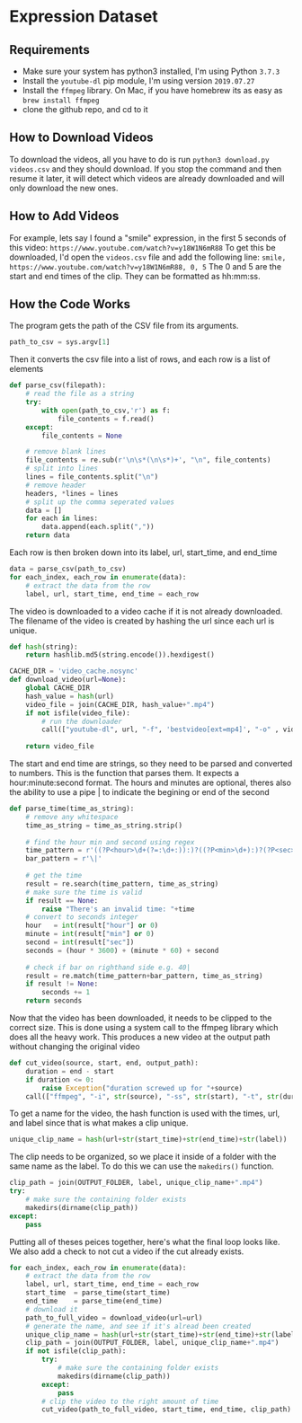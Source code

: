 # Expression Dataset

## Requirements
- Make sure your system has python3 installed, I'm using Python `3.7.3`
- Install the `youtube-dl` pip module, I'm using version `2019.07.27`
- Install the `ffmpeg` library. On Mac, if you have homebrew its as easy as `brew install ffmpeg`
- clone the github repo, and cd to it

## How to Download Videos
To download the videos, all you have to do is run `python3 download.py videos.csv` and they should download.
If you stop the command and then resume it later, it will detect which videos are already downloaded and will only download the new ones.

## How to Add Videos
For example, lets say I found a "smile" expression, in the first 5 seconds of this video:
`https://www.youtube.com/watch?v=y18W1N6mR88`
To get this be downloaded, I'd open the `videos.csv` file and add the following line:
`smile, https://www.youtube.com/watch?v=y18W1N6mR88, 0, 5`
The 0 and 5 are the start and end times of the clip. They can be formatted as hh:mm:ss.

## How the Code Works
The program gets the path of the CSV file from its arguments.
```python
path_to_csv = sys.argv[1]
```
Then it converts the csv file into a list of rows, and each row is a list of elements
```python
def parse_csv(filepath):
    # read the file as a string
    try:
        with open(path_to_csv,'r') as f:
            file_contents = f.read()
    except:
        file_contents = None

    # remove blank lines
    file_contents = re.sub(r'\n\s*(\n\s*)+', "\n", file_contents)
    # split into lines
    lines = file_contents.split("\n")
    # remove header
    headers, *lines = lines
    # split up the comma seperated values
    data = []
    for each in lines:
        data.append(each.split(","))
    return data

```
Each row is then broken down into its label, url, start_time, and end_time
```python
data = parse_csv(path_to_csv)
for each_index, each_row in enumerate(data):
    # extract the data from the row
    label, url, start_time, end_time = each_row
```
The video is downloaded to a video cache if it is not already downloaded.
The filename of the video is created by hashing the url since each url is unique.
```python
def hash(string):
    return hashlib.md5(string.encode()).hexdigest()

CACHE_DIR = 'video_cache.nosync'
def download_video(url=None):
    global CACHE_DIR
    hash_value = hash(url)
    video_file = join(CACHE_DIR, hash_value+".mp4")
    if not isfile(video_file):
        # run the downloader
        call(["youtube-dl", url, "-f", 'bestvideo[ext=mp4]', "-o" , video_file])
    
    return video_file
```
The start and end time are strings, so they need to be parsed and converted to numbers.
This is the function that parses them. It expects a hour:minute:second format.
The hours and minutes are optional, theres also the ability to use a pipe | to indicate the begining or end of the second
```python
def parse_time(time_as_string):
    # remove any whitespace
    time_as_string = time_as_string.strip()
    
    # find the hour min and second using regex
    time_pattern = r'((?P<hour>\d+(?=:\d+:)):)?((?P<min>\d+):)?(?P<sec>\d+)'
    bar_pattern = r'\|'
    
    # get the time
    result = re.search(time_pattern, time_as_string)
    # make sure the time is valid
    if result == None:
        raise "There's an invalid time: "+time
    # convert to seconds integer
    hour   = int(result["hour"] or 0) 
    minute = int(result["min"] or 0)
    second = int(result["sec"])
    seconds = (hour * 3600) + (minute * 60) + second
    
    # check if bar on righthand side e.g. 40|
    result = re.match(time_pattern+bar_pattern, time_as_string)
    if result != None:
        seconds += 1
    return seconds
```
Now that the video has been downloaded, it needs to be clipped to the correct size.
This is done using a system call to the ffmpeg library which does all the heavy work.
This produces a new video at the output path without changing the original video
```python
def cut_video(source, start, end, output_path):
    duration = end - start
    if duration <= 0:
        raise Exception("duration screwed up for "+source)
    call(["ffmpeg", "-i", str(source), "-ss", str(start), "-t", str(duration), "-async", "1", str(output_path), "-hide_banner", "-loglevel", "panic"])
```
To get a name for the video, the hash function is used with the times, url, and label since that is what makes a clip unique.
```python
unique_clip_name = hash(url+str(start_time)+str(end_time)+str(label))
```
The clip needs to be organized, so we place it inside of a folder with the same name as the label.
To do this we can use the `makedirs()` function.
```python
clip_path = join(OUTPUT_FOLDER, label, unique_clip_name+".mp4")
try:
    # make sure the containing folder exists
    makedirs(dirname(clip_path))
except:
    pass
```
Putting all of theses peices together, here's what the final loop looks like.
We also add a check to not cut a video if the cut already exists.
```python
for each_index, each_row in enumerate(data):
    # extract the data from the row
    label, url, start_time, end_time = each_row
    start_time  = parse_time(start_time)
    end_time    = parse_time(end_time)
    # download it
    path_to_full_video = download_video(url=url)
    # generate the name, and see if it's alread been created
    unique_clip_name = hash(url+str(start_time)+str(end_time)+str(label))
    clip_path = join(OUTPUT_FOLDER, label, unique_clip_name+".mp4")
    if not isfile(clip_path):
        try:
            # make sure the containing folder exists
            makedirs(dirname(clip_path))
        except:
            pass
        # clip the video to the right amount of time
        cut_video(path_to_full_video, start_time, end_time, clip_path)
```
